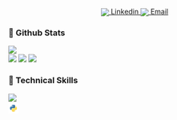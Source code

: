 <!--
**Groops78/Groops78** is a ✨ _special_ ✨ repository because its `README.md` (this file) appears on your GitHub profile.

Here are some ideas to get you started:

- 🔭 I’m currently working on ...
- 🌱 I’m currently learning ...
- 👯 I’m looking to collaborate on ...
- 🤔 I’m looking for help with ...
- 💬 Ask me about ...
- 📫 How to reach me: ...
- 😄 Pronouns: ...
- ⚡ Fun fact: ...
-->

<p align="center">
  <a href="https://www.linkedin.com/in/cyril-thomas-3521893a/">
    <img align="center" src="https://jonathanfoot.com/assets/images/linkdinblacklogo.png" width="25" />
    Linkedin
  </a>
  
 <a href="mailto:78.cyril.thomas@gmail.com">
    <img align="center" src="https://jonathanfoot.com/assets/images/emailiconblack.png" width="45" />
      Email
  </a>
</p>

### 📄 Github Stats 

<img align="left" src="https://komarev.com/ghpvc/?username=Groops78&color=blue"/> <br/>
<img src="https://github-readme-stats.vercel.app/api?username=Groops78&show_icons=true&count_private=true"/>
<img src="https://github-readme-streak-stats.herokuapp.com/?user=Groops78"/>
<img src="https://github-readme-stats.vercel.app/api/top-langs/?username=Groops78"/>

### 📄 Technical Skills
<img src="https://img.shields.io/badge/-Python%203-black?style=flat&logo=python&logoColor=white"> <br/>
<code><img height="20" src="https://raw.githubusercontent.com/github/explore/fbe1194e90b752721c2584c41a42d96edc4efccc/topics/python/python.png"></code>

